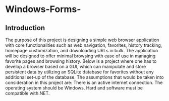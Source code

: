 # Windows-Forms-
## Introduction 
The purpose of this project is designing a simple web browser application with core 
functionalities such as web navigation, favorites, history tracking, homepage customization, and 
downloading URLs in bulk. The application will be designed to offer minimal browsing with ease 
of use in managing favorite pages and browsing history. Below is a project where one has to 
develop a browser based on a GUI, which can manipulate and store persistent data by utilizing 
an SQLite database for favorites without any additional set-up of the database. The assumptions 
that would be taken into consideration in this project are: There is an active internet connection. 
The operating system should be Windows. Hard and software must be compatible with.NET.

